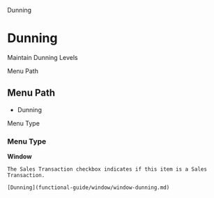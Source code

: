 
Dunning
# Dunning


Maintain Dunning Levels

Menu Path
## Menu Path



- Dunning

Menu Type
### Menu Type

**Window**

```
The Sales Transaction checkbox indicates if this item is a Sales Transaction.
```

```
[Dunning](functional-guide/window/window-dunning.md)
```